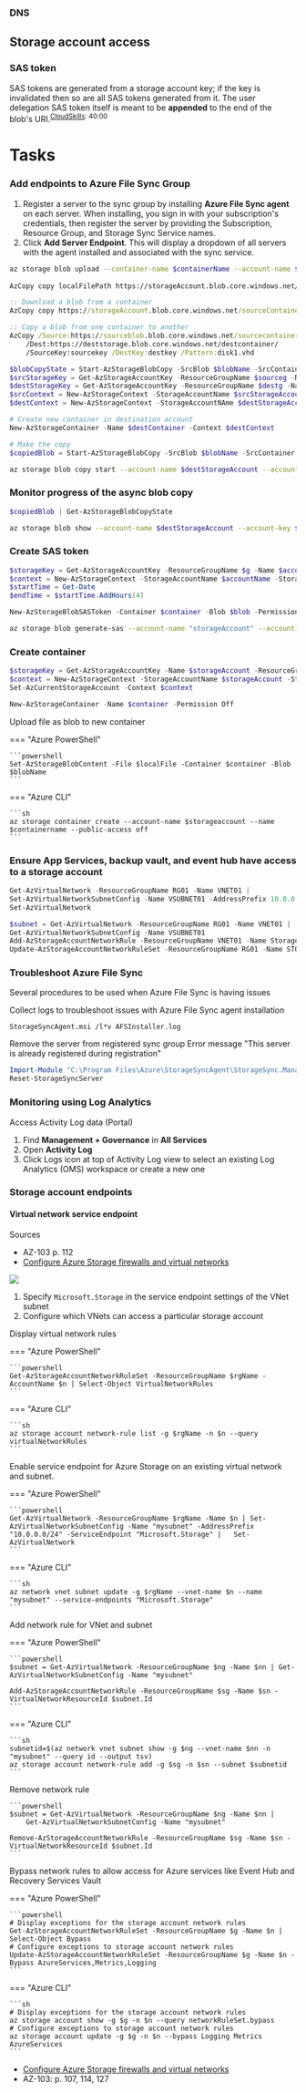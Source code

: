 
### DNS


## Storage account access


### SAS token

SAS tokens are generated from a storage account key; if the key is invalidated then so are all SAS tokens generated from it. The user delegation SAS token itself is meant to be **appended** to the end of the blob's URI.<sup>[CloudSkills](https://portal.cloudskills.io/products/azure-administrator-az-104-exam-prep-course/categories/2692678/posts/8980118 "Manage storage accounts"): 40:00</sup>

# Tasks


### Add endpoints to Azure File Sync Group

1. Register a server to the sync group by installing **Azure File Sync agent** on each server. When installing, you sign in with your subscription's credentials, then register the server by providing the Subscription, Resource Group, and Storage Sync Service names.
2. Click **Add Server Endpoint**. This will display a dropdown of all servers with the agent installed and associated with the sync service.

```sh title="Upload blob"
az storage blob upload --container-name $containerName --account-name $accountName --account-key $accountKey --file $file --name $blobName
    
AzCopy copy localFilePath https://storageAccount.blob.core.windows.net/destinationContainer/path/to/blob?SASToken
```
    
```cmd
:: Download a blob from a container
AzCopy copy https://storageAccount.blob.core.windows.net/sourceContainer/path/to/blob?SASToken localFilePath

:: Copy a blob from one container to another
AzCopy /Source:https://sourceblob.blob.core.windows.net/sourcecontainer/ 
    /Dest:https://deststorage.blob.core.windows.net/destcontainer/ 
    /SourceKey:sourcekey /DestKey:destkey /Pattern:disk1.vhd
```
    

```powershell
$blobCopyState = Start-AzStorageBlobCopy -SrcBlob $blobName -SrcContainer $srcContainer -Context $srcContext -DestContainer $destContainer -DestBlob $vhdName -DestContext $destContext
$srcStorageKey = Get-AzStorageAccountKey -ResourceGroupName $sourceg -Name $srcStorageAccount
$destStorageKey = Get-AzStorageAccountKey -ResourceGroupName $destg -Name $destStorageAccount
$srcContext = New-AzStorageContext -StorageAccountName $srcStorageAccount -StorageAccountKey $srcStorageKey.Value[0]
$destContext = New-AzStorageContext -StorageAccountNAme $destStorageAccount -StorageAccountKey $destStorageKey.Value[0]

# Create new container in destination account
New-AzStorageContainer -Name $destContainer -Context $destContext

# Make the copy
$copiedBlob = Start-AzStorageBlobCopy -SrcBlob $blobName -SrcContainer $srcContainer -Context $srcContext -DestContainer $destContainer -DestBlob $blobName -DestContext $destContext
```
```sh
az storage blob copy start --account-name $destStorageAccount --account-key $destStorageKey --destination-blob $blobName --source-account-name $srcStorageAccount --source-container $srcContainer --source-blob $blobName --source-account-key $srcStorageKey
```

### Monitor progress of the async blob copy
```powershell
$copiedBlob | Get-AzStorageBlobCopyState
```
```sh
az storage blob show --account-name $destStorageAccount --account-key $destStorageKey --container-name $destContainer --name $blobName
```
### Create SAS token
```powershell
$storageKey = Get-AzStorageAccountKey -ResourceGroupName $g -Name $accountName
$context = New-AzStorageContext -StorageAccountName $accountName -StorageAccountKey $storageKey[0].Value
$startTime = Get-Date
$endTime = $startTime.AddHours(4)

New-AzStorageBlobSASToken -Container $container -Blob $blob -Permission "rwd" -StartTime $startTime -ExpiryTime $startTime.AddHours(4) -Context $context
```
```sh
az storage blob generate-sas --account-name "storageAccount" --account-key $storageAccountKey --container-name $container --name $blobName --permissions r --expiry "2019-05-31"
```

### Create container

```powershell
$storageKey = Get-AzStorageAccountKey -Name $storageAccount -ResourceGroupName $resourceGroup
$context = New-AzStorageContext -StorageAccountName $storageAccount -StorageAccountKey $storageKey.Value[0]
Set-AzCurrentStorageAccount -Context $context

New-AzStorageContainer -Name $container -Permission Off
```

Upload file as blob to new container

=== "Azure PowerShell"

    ```powershell
    Set-AzStorageBlobContent -File $localFile -Container $container -Blob $blobName
    ```
    
=== "Azure CLI"

    ```sh
    az storage container create --account-name $storageaccount --name $containername --public-access off
    ```
    

### Ensure App Services, backup vault, and event hub have access to a storage account

```powershell
Get-AzVirtualNetwork -ResourceGroupName RG01 -Name VNET01 |
Set-AzVirtualNetworkSubnetConfig -Name VSUBNET01 -AddressPrefix 10.0.0.0/24 -ServiceEndpoint Microsoft.Storage |
Set-AzVirtualNetwork

$subnet = Get-AzVirtualNetwork -ResourceGroupName RG01 -Name VNET01 |
Get-AzVirtualNetworkSubnetConfig -Name VSUBNET01
Add-AzStorageAccountNetworkRule -ResourceGroupName VNET01 -Name Storage01 -VirtualNetworkResourceId $subnet.Id
Update-AzStorageAccountNetworkRuleSet -ResourceGroupName RG01 -Name STORAGE01 -Bypass Azure.Services
```

### Troubleshoot Azure File Sync

Several procedures to be used when Azure File Sync is having issues

Collect logs to troubleshoot issues with Azure File Sync agent installation
```
StorageSyncAgent.msi /l*v AFSInstaller.log
```
Remove the server from registered sync group
Error message "This server is already registered during registration"
```powershell
Import-Module "C:\Program Files\Azure\StorageSyncAgent\StorageSync.Management.ServerCmdlets.dll"
Reset-StorageSyncServer
```

### Monitoring using Log Analytics
Access Activity Log data (Portal)
1. Find **Management + Governance** in **All Services**
2. Open **Activity Log**
3. Click Logs icon at top of Activity Log view to select an existing Log Analytics (OMS) workspace or create a new one

### Storage account endpoints

#### Virtual network service endpoint

Sources
- AZ-103 p. 112
- [Configure Azure Storage firewalls and virtual networks](https://docs.microsoft.com/en-us/azure/storage/common/storage-network-security)

![](/img/az-vnet-endpoint.jpg)

1. Specify `Microsoft.Storage` in the service endpoint settings of the VNet subnet
2. Configure which VNets can access a particular storage account

Display virtual network rules

=== "Azure PowerShell"

    ```powershell
    Get-AzStorageAccountNetworkRuleSet -ResourceGroupName $rgName -AccountName $n | Select-Object VirtualNetworkRules
    ```

=== "Azure CLI"

    ```sh
    az storage account network-rule list -g $rgName -n $n --query virtualNetworkRules
    ```

Enable service endpoint for Azure Storage on an existing virtual network and subnet.

=== "Azure PowerShell"

    ```powershell
    Get-AzVirtualNetwork -ResourceGroupName $rgName -Name $n | Set-AzVirtualNetworkSubnetConfig -Name "mysubnet" -AddressPrefix "10.0.0.0/24" -ServiceEndpoint "Microsoft.Storage" |   Set-AzVirtualNetwork
    ```

=== "Azure CLI"

    ```sh
    az network vnet subnet update -g $rgName --vnet-name $n --name "mysubnet" --service-endpoints "Microsoft.Storage"
    ```


Add network rule for VNet and subnet

=== "Azure PowerShell"

    ```powershell
    $subnet = Get-AzVirtualNetwork -ResourceGroupName $ng -Name $nn | Get-AzVirtualNetworkSubnetConfig -Name "mysubnet"
    
    Add-AzStorageAccountNetworkRule -ResourceGroupName $sg -Name $sn -VirtualNetworkResourceId $subnet.Id
    ```


=== "Azure CLI"

    ```sh
    subnetid=$(az network vnet subnet show -g $ng --vnet-name $nn -n "mysubnet" --query id --output tsv)
    az storage account network-rule add -g $sg -n $sn --subnet $subnetid
    ```
    
Remove network rule

    ```powershell
    $subnet = Get-AzVirtualNetwork -ResourceGroupName $ng -Name $nn | 
        Get-AzVirtualNetworkSubnetConfig -Name "mysubnet"

    Remove-AzStorageAccountNetworkRule -ResourceGroupName $sg -Name $sn -VirtualNetworkResourceId $subnet.Id
    ```

Bypass network rules to allow access for Azure services like Event Hub and Recovery Services Vault

=== "Azure PowerShell"

    ```powershell
    # Display exceptions for the storage account network rules
    Get-AzStorageAccountNetworkRuleSet -ResourceGroupName $g -Name $n | Select-Object Bypass
    # Configure exceptions to storage account network rules
    Update-AzStorageAccountNetworkRuleSet -ResourceGroupName $g -Name $n -Bypass AzureServices,Metrics,Logging
    ```

=== "Azure CLI"

    ```sh
    # Display exceptions for the storage account network rules
    az storage account show -g $g -n $n --query networkRuleSet.bypass
    # Configure exceptions to storage account network rules
    az storage account update -g $g -n $n --bypass Logging Metrics AzureServices
    ```


- [Configure Azure Storage firewalls and virtual networks](https://docs.microsoft.com/en-us/azure/storage/common/storage-network-security)
- AZ-103: p. 107, 114, 127
